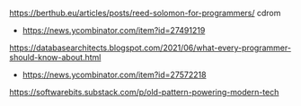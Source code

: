 https://berthub.eu/articles/posts/reed-solomon-for-programmers/ cdrom
* https://news.ycombinator.com/item?id=27491219

https://databasearchitects.blogspot.com/2021/06/what-every-programmer-should-know-about.html
* https://news.ycombinator.com/item?id=27572218

https://softwarebits.substack.com/p/old-pattern-powering-modern-tech